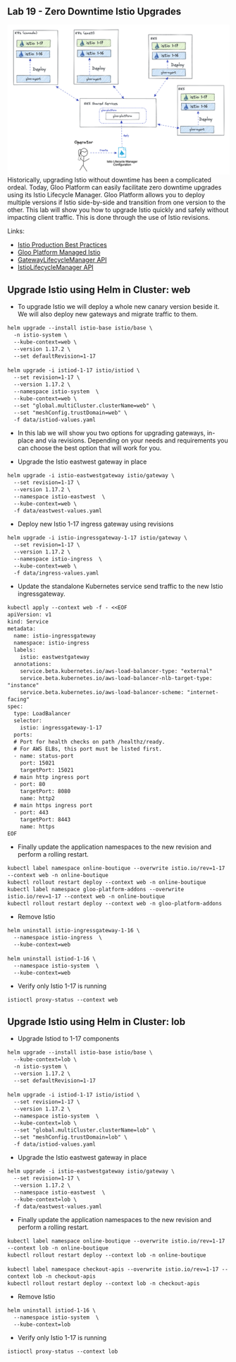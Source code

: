 ## Lab 19 - Zero Downtime Istio Upgrades <a name="lab-19---zero-downtime-istio-upgrades-"></a>


![Upgrade Istio](images/upgrade-istio.png)
Historically, upgrading Istio without downtime has been a complicated ordeal. Today, Gloo Platform can easily facilitate zero downtime upgrades using its Istio Lifecycle Manager. Gloo Platform allows you to deploy multiple versions if Istio side-by-side and transition from one version to the other. 
This lab will show you how to upgrade Istio quickly and safely without impacting client traffic. This is done through the use of Istio revisions. 

Links:
- [Istio Production Best Practices](https://docs.solo.io/gloo-mesh-enterprise/latest/setup/prod/manual/namespaces/)
- [Gloo Platform Managed Istio](https://docs.solo.io/gloo-mesh-enterprise/latest/setup/installation/istio/gm_managed_istio/)
- [GatewayLifecycleManager API](https://docs.solo.io/gloo-mesh-enterprise/latest/reference/api/gateway_lifecycle_manager/)
- [IstioLifecycleManager API](https://docs.solo.io/gloo-mesh-enterprise/latest/reference/api/istio_lifecycle_manager/)
## Upgrade Istio using Helm in Cluster: web

* To upgrade Istio we will deploy a whole new canary version beside it. We will also deploy new gateways and migrate traffic to them.

```shell
helm upgrade --install istio-base istio/base \
  -n istio-system \
  --kube-context=web \
  --version 1.17.2 \
  --set defaultRevision=1-17

helm upgrade -i istiod-1-17 istio/istiod \
  --set revision=1-17 \
  --version 1.17.2 \
  --namespace istio-system  \
  --kube-context=web \
  --set "global.multiCluster.clusterName=web" \
  --set "meshConfig.trustDomain=web" \
  -f data/istiod-values.yaml
```

* In this lab we will show you two options for upgrading gateways, in-place and via revisions. Depending on your needs and requirements you can choose the best option that will work for you.

* Upgrade the Istio eastwest gateway in place
```shell
helm upgrade -i istio-eastwestgateway istio/gateway \
  --set revision=1-17 \
  --version 1.17.2 \
  --namespace istio-eastwest  \
  --kube-context=web \
  -f data/eastwest-values.yaml
```

* Deploy new Istio 1-17 ingress gateway using revisions
```shell
helm upgrade -i istio-ingressgateway-1-17 istio/gateway \
  --set revision=1-17 \
  --version 1.17.2 \
  --namespace istio-ingress  \
  --kube-context=web \
  -f data/ingress-values.yaml
```

* Update the standalone Kubernetes service send traffic to the new Istio ingressgateway.
```shell
kubectl apply --context web -f - <<EOF
apiVersion: v1
kind: Service
metadata:
  name: istio-ingressgateway
  namespace: istio-ingress
  labels:
    istio: eastwestgateway
  annotations:
    service.beta.kubernetes.io/aws-load-balancer-type: "external"
    service.beta.kubernetes.io/aws-load-balancer-nlb-target-type: "instance"
    service.beta.kubernetes.io/aws-load-balancer-scheme: "internet-facing"
spec:
  type: LoadBalancer
  selector:
    istio: ingressgateway-1-17
  ports:
  # Port for health checks on path /healthz/ready.
  # For AWS ELBs, this port must be listed first.
  - name: status-port
    port: 15021
    targetPort: 15021
  # main http ingress port
  - port: 80
    targetPort: 8080
    name: http2
  # main https ingress port
  - port: 443
    targetPort: 8443
    name: https
EOF
```

* Finally update the application namespaces to the new revision and perform a rolling restart.
```shell
kubectl label namespace online-boutique --overwrite istio.io/rev=1-17 --context web -n online-boutique
kubectl rollout restart deploy --context web -n online-boutique
kubectl label namespace gloo-platform-addons --overwrite istio.io/rev=1-17 --context web -n online-boutique
kubectl rollout restart deploy --context web -n gloo-platform-addons
```

* Remove Istio 
```shell
helm uninstall istio-ingressgateway-1-16 \
  --namespace istio-ingress  \
  --kube-context=web

helm uninstall istiod-1-16 \
  --namespace istio-system  \
  --kube-context=web
```

* Verify only Istio 1-17 is running
```shell
istioctl proxy-status --context web
```

## Upgrade Istio using Helm in Cluster: lob

* Upgrade Istiod to 1-17 components
```shell
helm upgrade --install istio-base istio/base \
  --kube-context=lob \
  -n istio-system \
  --version 1.17.2 \
  --set defaultRevision=1-17

helm upgrade -i istiod-1-17 istio/istiod \
  --set revision=1-17 \
  --version 1.17.2 \
  --namespace istio-system  \
  --kube-context=lob \
  --set "global.multiCluster.clusterName=lob" \
  --set "meshConfig.trustDomain=lob" \
  -f data/istiod-values.yaml

```

* Upgrade the Istio eastwest gateway in place
```shell
helm upgrade -i istio-eastwestgateway istio/gateway \
  --set revision=1-17 \
  --version 1.17.2 \
  --namespace istio-eastwest  \
  --kube-context=lob \
  -f data/eastwest-values.yaml
```

* Finally update the application namespaces to the new revision and perform a rolling restart.
```shell
kubectl label namespace online-boutique --overwrite istio.io/rev=1-17 --context lob -n online-boutique
kubectl rollout restart deploy --context lob -n online-boutique

kubectl label namespace checkout-apis --overwrite istio.io/rev=1-17 --context lob -n checkout-apis
kubectl rollout restart deploy --context lob -n checkout-apis
```

* Remove Istio 
```shell
helm uninstall istiod-1-16 \
  --namespace istio-system  \
  --kube-context=lob
```

* Verify only Istio 1-17 is running
```shell
istioctl proxy-status --context lob
```


